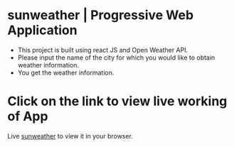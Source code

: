 # sunweather | Progressive Web Application

- This project is built using react JS and Open Weather API.
- Please input the name of the city for which you would like to obtain weather information.
- You get the weather information.

# Click on the link to view live working of App
Live [sunweather](https://64b66b380af0e304e5c7de84--magenta-dodol-3ccfbb.netlify.app/) to view it in your browser.







